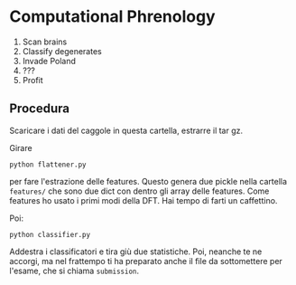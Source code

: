 # Computational Phrenology

1. Scan brains
2. Classify degenerates
3. Invade Poland
4. ???
5. Profit

## Procedura

Scaricare i dati del caggole in questa cartella, estrarre il tar gz.

Girare

```
python flattener.py
```

per fare l'estrazione delle features. Questo genera due pickle nella cartella `features/` che sono due dict con dentro gli array delle features. Come features ho usato i primi modi della DFT. Hai tempo di farti un caffettino.

Poi:

```
python classifier.py
```

Addestra i classificatori e tira giù due statistiche. Poi, neanche te ne accorgi, ma nel frattempo ti ha preparato anche il file da sottomettere per l'esame, che si chiama `submission`.
